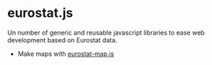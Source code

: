 # eurostat.js

Un number of generic and reusable javascript libraries to ease web development based on Eurostat data.

* Make maps with [eurostat-map.js](README-map.md)
